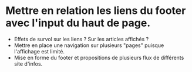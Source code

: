 # Mettre en relation les liens du footer avec l'input du haut de page. 
- Effets de survol sur les liens ? Sur les articles affichés ?
- Mettre en place une navigation sur plusieurs "pages" puisque l'affichage est limité.
- Mise en forme du footer et propositions de plusieurs flux de différents site d'infos.